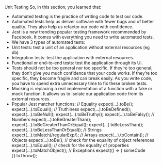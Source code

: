 Unit Testing
So, in this section, you learned that:

- Automated testing is the practice of writing code to test our code.
- Automated tests help us deliver software with fewer bugs and of better quality.
  They also help us refactor our code with confidence.
- Jest is a new trending popular testing framework recommended by Facebook. It
  comes with everything you need to write automated tests.
- We have 3 types of automated tests:
- Unit tests: test a unit of an application without external resources (eg db)
- Integration tests: test the application with external resources.
- Functional or end-to-end tests: test the application through its UI.
- Tests should not be too general nor too specific. If they’re too general, they don’t
  give you much confidence that your code works. If they’re too specific, they
  become fragile and can break easily. As you write code, you have to spend extra
  unnecessary time to fix these broken tests.
- Mocking is replacing a real implementation of a function with a fake or mock
  function. It allows us to isolate our application code from its external resources.
- Popular Jest matcher functions:
  // Equality
  expect(...).toBe();
  expect(...).toEqual();
  // Truthiness
  expect(...).toBeDefined();
  expect(...).toBeNull();
  expect(...).toBeTruthy();
  expect(...).toBeFalsy();
  // Numbers
  expect(...).toBeGreaterThan();
  expect(...).toBeGreaterThanOrEqual();
  expect(...).toBeLessThan();
  expect(...).toBeLessThanOrEqual();
  // Strings
  expect(...).toMatch(/regularExp/);
  // Arrays
  expect(...).toContain();
  // Objects
  expect(...).toBe(); // check for the equality of object references
  expect(...).toEqual(); // check for the equality of properties
  expect(...).toMatchObject();
  // Exceptions
  expect(() => { someCode }).toThrow();
